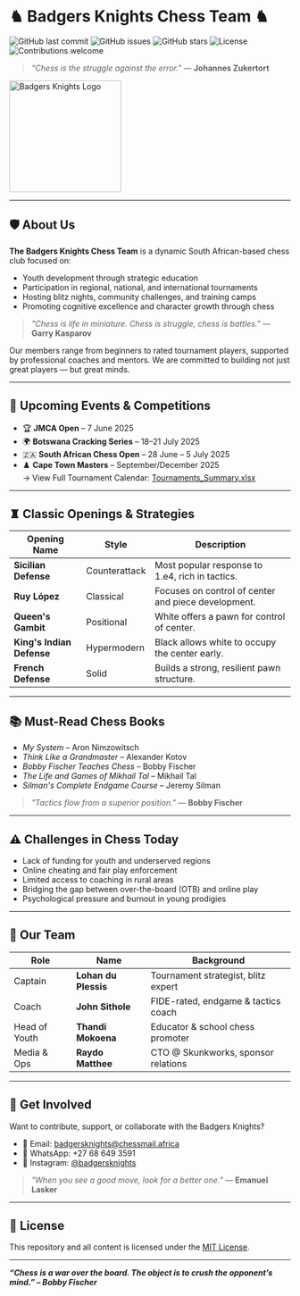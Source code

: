 # ♞ Badgers Knights Chess Team ♞

![GitHub last commit](https://img.shields.io/github/last-commit/badgersknights/chess-club)
![GitHub issues](https://img.shields.io/github/issues/badgersknights/chess-club)
![GitHub stars](https://img.shields.io/github/stars/badgersknights/chess-club?style=social)
![License](https://img.shields.io/github/license/badgersknights/chess-club)
![Contributions welcome](https://img.shields.io/badge/contributions-welcome-brightgreen.svg?style=flat)

> _"Chess is the struggle against the error."_ — **Johannes Zukertort**


<img src="https://github.com/user-attachments/assets/2bb0a4d0-d2b6-459e-8624-5f375d502b06" alt="Badgers Knights Logo" width="200"/>


---

## 🛡️ About Us

**The Badgers Knights Chess Team** is a dynamic South African-based chess club focused on:
- Youth development through strategic education
- Participation in regional, national, and international tournaments
- Hosting blitz nights, community challenges, and training camps
- Promoting cognitive excellence and character growth through chess

> _"Chess is life in miniature. Chess is struggle, chess is battles."_ — **Garry Kasparov**

Our members range from beginners to rated tournament players, supported by professional coaches and mentors. We are committed to building not just great players — but great minds.

---

## 📅 Upcoming Events & Competitions

- 🏆 **JMCA Open** – 7 June 2025
- 🌍 **Botswana Cracking Series** – 18–21 July 2025
- 🇿🇦 **South African Chess Open** – 28 June – 5 July 2025
- ♟️ **Cape Town Masters** – September/December 2025  
→ View Full Tournament Calendar: [Tournaments_Summary.xlsx](./Tournaments_Summary.xlsx)

---

## ♜ Classic Openings & Strategies

| Opening Name             | Style           | Description |
|--------------------------|------------------|-------------|
| **Sicilian Defense**      | Counterattack     | Most popular response to 1.e4, rich in tactics. |
| **Ruy López**             | Classical         | Focuses on control of center and piece development. |
| **Queen's Gambit**        | Positional        | White offers a pawn for control of center. |
| **King's Indian Defense** | Hypermodern       | Black allows white to occupy the center early. |
| **French Defense**        | Solid             | Builds a strong, resilient pawn structure. |

---

## 📚 Must-Read Chess Books

- *My System* – Aron Nimzowitsch  
- *Think Like a Grandmaster* – Alexander Kotov  
- *Bobby Fischer Teaches Chess* – Bobby Fischer  
- *The Life and Games of Mikhail Tal* – Mikhail Tal  
- *Silman's Complete Endgame Course* – Jeremy Silman  

> _"Tactics flow from a superior position."_ — **Bobby Fischer**

---

## ⚠️ Challenges in Chess Today

- Lack of funding for youth and underserved regions  
- Online cheating and fair play enforcement  
- Limited access to coaching in rural areas  
- Bridging the gap between over-the-board (OTB) and online play  
- Psychological pressure and burnout in young prodigies  

---

## 👥 Our Team

| Role           | Name                    | Background                              |
|----------------|-------------------------|------------------------------------------|
| Captain        | **Lohan du Plessis**     | Tournament strategist, blitz expert      |
| Coach          | **John Sithole**         | FIDE-rated, endgame & tactics coach      |
| Head of Youth  | **Thandi Mokoena**       | Educator & school chess promoter         |
| Media & Ops    | **Raydo Matthee**        | CTO @ Skunkworks, sponsor relations      |

---

## 💬 Get Involved

Want to contribute, support, or collaborate with the Badgers Knights?

- 📧 Email: [badgersknights@chessmail.africa](mailto:badgersknights@chessmail.africa)  
- 📱 WhatsApp: +27 68 649 3591  
- 📸 Instagram: [@badgersknights](https://instagram.com/badgersknights)  

> _"When you see a good move, look for a better one."_ — **Emanuel Lasker**

---

## 📝 License

This repository and all content is licensed under the [MIT License](LICENSE).

---

_**“Chess is a war over the board. The object is to crush the opponent’s mind.” – Bobby Fischer**_
